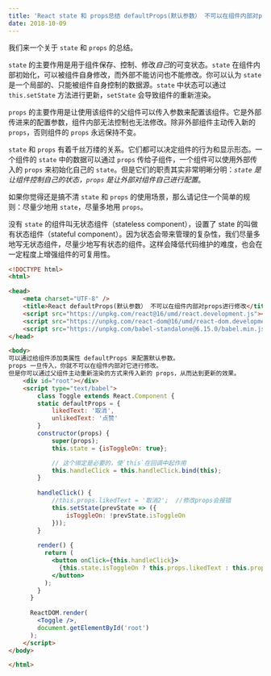 ```yaml
---
title: 'React state 和 props总结 defaultProps(默认参数） 不可以在组件内部对props进行修改'
date: 2018-10-09
---   
```

我们来一个关于 `state` 和 `props` 的总结。

`state` 的主要作用是用于组件保存、控制、修改*自己*的可变状态。`state` 在组件内部初始化，可以被组件自身修改，而外部不能访问也不能修改。你可以认为 `state` 是一个局部的、只能被组件自身控制的数据源。`state` 中状态可以通过 `this.setState` 方法进行更新，`setState` 会导致组件的重新渲染。

`props` 的主要作用是让使用该组件的父组件可以传入参数来配置该组件。它是外部传进来的配置参数，组件内部无法控制也无法修改。除非外部组件主动传入新的 `props`，否则组件的 `props` 永远保持不变。

`state` 和 `props` 有着千丝万缕的关系。它们都可以决定组件的行为和显示形态。一个组件的 `state` 中的数据可以通过 `props` 传给子组件，一个组件可以使用外部传入的 `props` 来初始化自己的 `state`。但是它们的职责其实非常明晰分明：*`state` 是让组件控制自己的状态，`props` 是让外部对组件自己进行配置*。

如果你觉得还是搞不清 `state` 和 `props` 的使用场景，那么请记住一个简单的规则：尽量少地用 `state`，尽量多地用 `props`。

没有 `state` 的组件叫无状态组件（stateless component），设置了 state 的叫做有状态组件（stateful component）。因为状态会带来管理的复杂性，我们尽量多地写无状态组件，尽量少地写有状态的组件。这样会降低代码维护的难度，也会在一定程度上增强组件的可复用性。

```html
<!DOCTYPE html>
<html>

<head>
    <meta charset="UTF-8" />
    <title>React defaultProps(默认参数） 不可以在组件内部对props进行修改</title>
    <script src="https://unpkg.com/react@16/umd/react.development.js"></script>
    <script src="https://unpkg.com/react-dom@16/umd/react-dom.development.js"></script>
    <script src="https://unpkg.com/babel-standalone@6.15.0/babel.min.js"></script>
</head>

<body>
可以通过给组件添加类属性 defaultProps 来配置默认参数。
props 一旦传入，你就不可以在组件内部对它进行修改。
但是你可以通过父组件主动重新渲染的方式来传入新的 props，从而达到更新的效果。
    <div id="root"></div>
    <script type="text/babel">
        class Toggle extends React.Component {
        static defaultProps = {
            likedText: '取消',
            unlikedText: '点赞'
        }        
        constructor(props) {
            super(props);
            this.state = {isToggleOn: true};

            // 这个绑定是必要的，使`this`在回调中起作用
            this.handleClick = this.handleClick.bind(this);
        }
 
        handleClick() {
            //this.props.likedText = '取消2';  //修改props会报错
            this.setState(prevState => ({
                isToggleOn: !prevState.isToggleOn
            }));         
        }
 
        render() {
          return (
            <button onClick={this.handleClick}>
              {this.state.isToggleOn ? this.props.likedText : this.props.unlikedText}
            </button>
          );
        }
      }
 
      ReactDOM.render(
        <Toggle />,
        document.getElementById('root')
      );
    </script>
</body>

</html>
```
